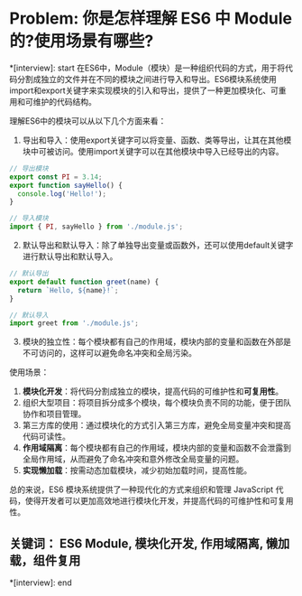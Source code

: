 # Problem: 你是怎样理解 ES6 中 Module 的?使用场景有哪些?

*[interview]: start
在ES6中，Module（模块）是一种组织代码的方式，用于将代码分割成独立的文件并在不同的模块之间进行导入和导出。ES6模块系统使用import和export关键字来实现模块的引入和导出，提供了一种更加模块化、可重用和可维护的代码结构。

理解ES6中的模块可以从以下几个方面来看：

1. 导出和导入：使用export关键字可以将变量、函数、类等导出，让其在其他模块中可被访问。使用import关键字可以在其他模块中导入已经导出的内容。

```javascript
// 导出模块
export const PI = 3.14;
export function sayHello() {
  console.log('Hello!');
}

// 导入模块
import { PI, sayHello } from './module.js';
```

2. 默认导出和默认导入：除了单独导出变量或函数外，还可以使用default关键字进行默认导出和默认导入。

```javascript
// 默认导出
export default function greet(name) {
  return `Hello, ${name}!`;
}

// 默认导入
import greet from './module.js';
```

3. 模块的独立性：每个模块都有自己的作用域，模块内部的变量和函数在外部是不可访问的，这样可以避免命名冲突和全局污染。

使用场景：
1. **模块化开发**：将代码分割成独立的模块，提高代码的可维护性和**可复用性**。
2. 组织大型项目：将项目拆分成多个模块，每个模块负责不同的功能，便于团队协作和项目管理。
3. 第三方库的使用：通过模块化的方式引入第三方库，避免全局变量冲突和提高代码可读性。
4. **作用域隔离**：每个模块都有自己的作用域，模块内部的变量和函数不会泄露到全局作用域，从而避免了命名冲突和意外修改全局变量的问题。
5. **实现懒加载**：按需动态加载模块，减少初始加载时间，提高性能。

总的来说，ES6 模块系统提供了一种现代化的方式来组织和管理 JavaScript 代码，使得开发者可以更加高效地进行模块化开发，并提高代码的可维护性和可复用性。

## 关键词： ES6 Module, 模块化开发, 作用域隔离, 懒加载，组件复用
*[interview]: end
